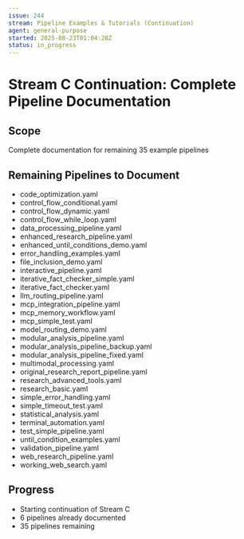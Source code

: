 ```yaml
---
issue: 244
stream: Pipeline Examples & Tutorials (Continuation)
agent: general-purpose
started: 2025-08-23T01:04:28Z
status: in_progress
---
```


# Stream C Continuation: Complete Pipeline Documentation

## Scope
Complete documentation for remaining 35 example pipelines

## Remaining Pipelines to Document
- code_optimization.yaml
- control_flow_conditional.yaml
- control_flow_dynamic.yaml
- control_flow_while_loop.yaml
- data_processing_pipeline.yaml
- enhanced_research_pipeline.yaml
- enhanced_until_conditions_demo.yaml
- error_handling_examples.yaml
- file_inclusion_demo.yaml
- interactive_pipeline.yaml
- iterative_fact_checker_simple.yaml
- iterative_fact_checker.yaml
- llm_routing_pipeline.yaml
- mcp_integration_pipeline.yaml
- mcp_memory_workflow.yaml
- mcp_simple_test.yaml
- model_routing_demo.yaml
- modular_analysis_pipeline.yaml
- modular_analysis_pipeline_backup.yaml
- modular_analysis_pipeline_fixed.yaml
- multimodal_processing.yaml
- original_research_report_pipeline.yaml
- research_advanced_tools.yaml
- research_basic.yaml
- simple_error_handling.yaml
- simple_timeout_test.yaml
- statistical_analysis.yaml
- terminal_automation.yaml
- test_simple_pipeline.yaml
- until_condition_examples.yaml
- validation_pipeline.yaml
- web_research_pipeline.yaml
- working_web_search.yaml

## Progress
- Starting continuation of Stream C
- 6 pipelines already documented
- 35 pipelines remaining